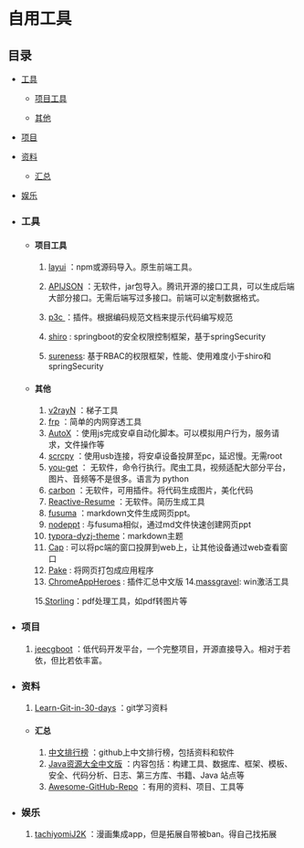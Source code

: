 



# 自用工具

## 目录

- [工具](#工具) 

  - [项目工具](#项目工具) 

  - [其他](#其他) 

- [项目](#项目) 
- [资料](#资料) 
  - [汇总](#汇总) 
- [娱乐](#娱乐) 



- ### 工具

  - #### 项目工具

    1. [layui](https://github.com/layui/layui) ：npm或源码导入。原生前端工具。

    2. [APIJSON](https://github.com/Tencent/APIJSON) ：无软件，jar包导入。腾讯开源的接口工具，可以生成后端大部分接口。无需后端写过多接口。前端可以定制数据格式。

    3. [p3c ](https://github.com/alibaba/p3c) ：插件。根据编码规范文档来提示代码编写规范
    
    4. [shiro](https://github.com/apache/shiro) : springboot的安全权限控制框架，基于springSecurity
    
    5. [sureness](https://github.com/dromara/sureness): 基于RBAC的权限框架，性能、使用难度小于shiro和springSecurity
  - #### 其他
    1. [v2rayN](https://github.com/2dust/v2rayN) ：梯子工具
    2. [frp](https://github.com/fatedier/frp) ：简单的内网穿透工具
    3. [AutoX](https://github.com/kkevsekk1/AutoX) ：使用js完成安卓自动化脚本。可以模拟用户行为，服务请求，文件操作等
    4. [scrcpy](https://github.com/Genymobile/scrcpy) ：使用usb连接，将安卓设备投屏至pc，延迟慢。无需root
    5. [you-get](https://github.com/soimort/you-get) ： 无软件，命令行执行。爬虫工具，视频适配大部分平台，图片、音频等不是很多。语言为 <font title="blue">python</font> 
    6. [carbon](https://github.com/carbon-app/carbon) ：无软件，可用插件。将代码生成图片，美化代码
    7. [Reactive-Resume](https://github.com/AmruthPillai/Reactive-Resume?tab=readme-ov-file) ：无软件。简历生成工具
    8. [fusuma](https://github.com/hiroppy/fusuma) ：markdown文件生成网页ppt。
    9. [nodeppt](https://github.com/ksky521/nodeppt) : 与fusuma相似，通过md文件快速创建网页ppt
    10. [typora-dyzj-theme](https://github.com/muggledy/typora-dyzj-theme)：markdown主题
    11. [Cap](https://github.com/CapSoftware/Cap?tab=readme-ov-file) : 可以将pc端的窗口投屏到web上，让其他设备通过web查看窗口
    12. [Pake](https://github.com/tw93/Pake) : 将网页打包成应用程序
    13. [ChromeAppHeroes](https://github.com/zhaoolee/ChromeAppHeroes) : 插件汇总中文版
14.[massgravel](https://github.com/massgravel/Microsoft-Activation-Scripts): win激活工具
   
    15.[Storling](https://github.com/Stirling-Tools/Stirling-PDF)：pdf处理工具，如pdf转图片等
   



- ### 项目

  1. [jeecgboot](https://github.com/jeecgboot/jeecg-boot) ：低代码开发平台，一个完整项目，开源直接导入。相对于若依，但比若依丰富。


- ### 资料

  1. [Learn-Git-in-30-days](https://github.com/doggy8088/Learn-Git-in-30-days) ：git学习资料

  - #### 汇总

     1. [中文排行榜](https://github.com/GrowingGit/GitHub-Chinese-Top-Charts) ：github上中文排行榜，包括资料和软件
     2. [Java资源大全中文版](https://github.com/jobbole/awesome-java-cn) ：内容包括：构建工具、数据库、框架、模板、安全、代码分析、日志、第三方库、书籍、Java 站点等
     3. [Awesome-GitHub-Repo](https://github.com/Wechat-ggGitHub/Awesome-GitHub-Repo) ：有用的资料、项目、工具等


- ### 娱乐

   1. [tachiyomiJ2K](https://github.com/Jays2Kings/tachiyomiJ2K) ：漫画集成app，但是拓展自带被ban。得自己找拓展


